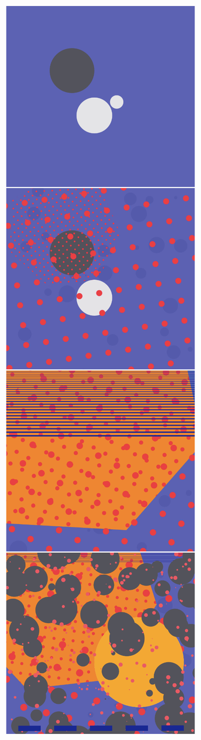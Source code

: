 ![gif of geometric live coded visuals](./11-28-earliest.gif)
![gif of geometric live coded visuals](./11-28-earlier.gif)
![gif of geometric live coded visuals](./11-28-mid.gif)
![gif of geometric live coded visuals](./11-28-finale.gif)